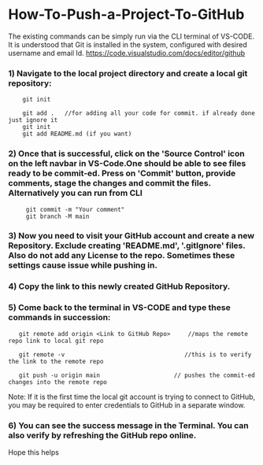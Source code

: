 # How-To-Push-a-Project-To-GitHub

The existing commands can be simply run via the CLI terminal of VS-CODE. It is understood that Git is installed in the system, configured with desired username and email Id. <link>https://code.visualstudio.com/docs/editor/github</link>

### 1) Navigate to the local project directory and create a local git repository:

        git init
        
        git add .   //for adding all your code for commit. if already done just ignore it
        git init
        git add README.md (if you want)





        
        
        
### 2) Once that is successful, click on the 'Source Control' icon on the left navbar in VS-Code.One should be able to see files ready to be commit-ed. Press on 'Commit'                 button,  provide comments, stage the changes and commit the files. Alternatively you can run from CLI

         git commit -m "Your comment"
         git branch -M main
 
### 3) Now you need to visit your GitHub account and create a new Repository. Exclude creating 'README.md', '.gitIgnore' files. Also do not add any License to the repo. Sometimes        these settings cause issue while pushing in.

### 4) Copy the link to this newly created GitHub Repository.

### 5) Come back to the terminal in VS-CODE and type these commands in succession:

       git remote add origin <Link to GitHub Repo>     //maps the remote repo link to local git repo

       git remote -v                                  //this is to verify the link to the remote repo 

       git push -u origin main                     // pushes the commit-ed changes into the remote repo


  Note: If it is the first time the local git account is trying to connect to GitHub, you may be required to enter credentials to GitHub in a separate window.

### 6) You can see the success message in the Terminal. You can also verify by refreshing the GitHub repo online.

Hope this helps
